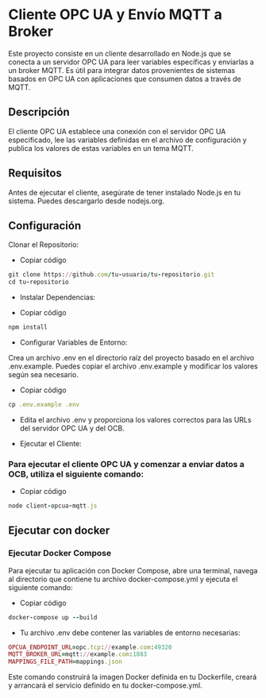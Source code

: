 # Cliente OPC UA y Envío MQTT a Broker

Este proyecto consiste en un cliente desarrollado en Node.js que se conecta a un servidor OPC UA para leer variables específicas y enviarlas a un broker MQTT. Es útil para integrar datos provenientes de sistemas basados en OPC UA con aplicaciones que consumen datos a través de MQTT.

## Descripción
El cliente OPC UA establece una conexión con el servidor OPC UA especificado, lee las variables definidas en el archivo de configuración y publica los valores de estas variables en un tema MQTT.

## Requisitos
Antes de ejecutar el cliente, asegúrate de tener instalado Node.js en tu sistema. Puedes descargarlo desde nodejs.org.

## Configuración
Clonar el Repositorio:

- Copiar código
```ruby
git clone https://github.com/tu-usuario/tu-repositorio.git
cd tu-repositorio
```

- Instalar Dependencias:

- Copiar código
```ruby
npm install
```

- Configurar Variables de Entorno:

Crea un archivo .env en el directorio raíz del proyecto basado en el archivo .env.example. Puedes copiar el archivo .env.example y modificar los valores según sea necesario.

- Copiar código
```ruby
cp .env.example .env
```

- Edita el archivo .env y proporciona los valores correctos para las URLs del servidor OPC UA y del OCB.

- Ejecutar el Cliente:

### Para ejecutar el cliente OPC UA y comenzar a enviar datos a OCB, utiliza el siguiente comando:

- Copiar código
```ruby
node client-opcua-mqtt.js
```





## Ejecutar con docker

### Ejecutar Docker Compose

Para ejecutar tu aplicación con Docker Compose, abre una terminal, navega al directorio que contiene tu archivo docker-compose.yml y ejecuta el siguiente comando:

- Copiar código
```ruby
docker-compose up --build
```

- Tu archivo .env debe contener las variables de entorno necesarias:
```ruby
OPCUA_ENDPOINT_URL=opc.tcp://example.com:49320
MQTT_BROKER_URL=mqtt://example.com:1883
MAPPINGS_FILE_PATH=mappings.json
```
Este comando construirá la imagen Docker definida en tu Dockerfile, creará y arrancará el servicio definido en tu docker-compose.yml.
